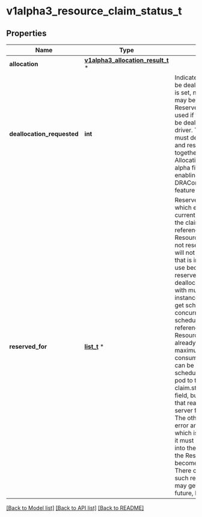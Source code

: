 # v1alpha3_resource_claim_status_t

## Properties
Name | Type | Description | Notes
------------ | ------------- | ------------- | -------------
**allocation** | [**v1alpha3_allocation_result_t**](v1alpha3_allocation_result.md) \* |  | [optional] 
**deallocation_requested** | **int** | Indicates that a claim is to be deallocated. While this is set, no new consumers may be added to ReservedFor.  This is only used if the claim needs to be deallocated by a DRA driver. That driver then must deallocate this claim and reset the field together with clearing the Allocation field.  This is an alpha field and requires enabling the DRAControlPlaneController feature gate. | [optional] 
**reserved_for** | [**list_t**](v1alpha3_resource_claim_consumer_reference.md) \* | ReservedFor indicates which entities are currently allowed to use the claim. A Pod which references a ResourceClaim which is not reserved for that Pod will not be started. A claim that is in use or might be in use because it has been reserved must not get deallocated.  In a cluster with multiple scheduler instances, two pods might get scheduled concurrently by different schedulers. When they reference the same ResourceClaim which already has reached its maximum number of consumers, only one pod can be scheduled.  Both schedulers try to add their pod to the claim.status.reservedFor field, but only the update that reaches the API server first gets stored. The other one fails with an error and the scheduler which issued it knows that it must put the pod back into the queue, waiting for the ResourceClaim to become usable again.  There can be at most 32 such reservations. This may get increased in the future, but not reduced. | [optional] 

[[Back to Model list]](../README.md#documentation-for-models) [[Back to API list]](../README.md#documentation-for-api-endpoints) [[Back to README]](../README.md)


